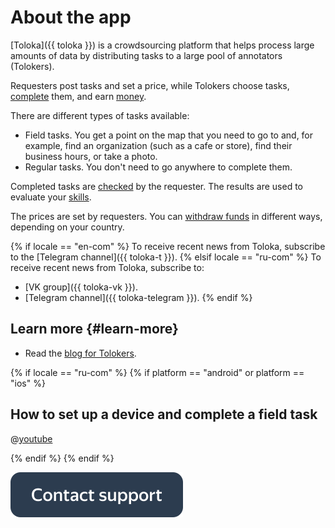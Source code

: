 # About the app

[Toloka]({{ toloka }}) is a crowdsourcing platform that helps process large amounts of data by distributing tasks to a large pool of annotators (Tolokers).

Requesters post tasks and set a price, while Tolokers choose tasks, [complete](tasks.md) them, and earn [money](priemka.md#pay).

There are different types of tasks available:

- Field tasks. You get a point on the map that you need to go to and, for example, find an organization (such as a cafe or store), find their business hours, or take a photo.
- Regular tasks. You don't need to go anywhere to complete them.

Completed tasks are [checked](priemka.md) by the requester. The results are used to evaluate your [skills](skills.md).

The prices are set by requesters. You can [withdraw funds](pay/about.md) in different ways, depending on your country.

{% if locale == "en-com" %} To receive recent news from Toloka, subscribe to the [Telegram channel]({{ toloka-t }}).
{% elsif locale == "ru-com" %}
To receive recent news from Toloka, subscribe to:
* [VK group]({{ toloka-vk }}).
* [Telegram channel]({{ toloka-telegram }}).
{% endif %}

## Learn more {#learn-more}

* Read the [blog for Tolokers](https://join.toloka.ai/blog/).

{% if locale == "ru-com" %}
{% if platform == "android" or platform == "ios" %}

## How to set up a device and complete a field task

@[youtube](a1uqOTztw4o)

{% endif %}
{% endif %}

[![](assets/buttons/contact-support.svg)](troubleshooting/troubleshooting.md#not_working_properly)

